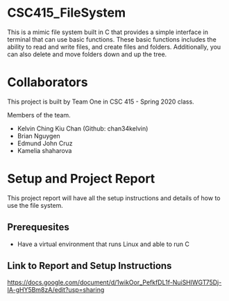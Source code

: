# CSC415_FileSystem

This is a mimic file system built in C that provides a simple interface in terminal that can use basic functions. These basic functions includes the ability to read and write files, and create files and folders. Additionally, you can also delete and move folders down and up the tree.

# Collaborators
This project is built by Team One in CSC 415 - Spring 2020 class.

Members of the team.
- Kelvin Ching Kiu Chan (Github: chan34kelvin)
- Brian Nguygen
- Edmund John Cruz
- Kamelia shaharova

# Setup and Project Report
This project report will have all the setup instructions and details of how to use the file system.

## Prerequesites

- Have a virtual environment that runs Linux and able to run C

## Link to Report and Setup Instructions

https://docs.google.com/document/d/1wikOor_PefkfDL1f-NuiSHlWGT75Dj-IA-gHY5Bm8zA/edit?usp=sharing
